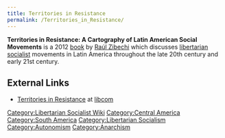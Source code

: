 ```yaml
---
title: Territories in Resistance
permalink: /Territories_in_Resistance/
---
```


**Territories in Resistance: A Cartography of Latin American Social
Movements** is a 2012
[book](List_of_Libertarian_Socialist_Books.md "wikilink") by [Raúl
Zibechi](Raúl_Zibechi.md "wikilink") which discusses [libertarian
socialist](Libertarian_Socialism.md "wikilink") movements in Latin America
throughout the late 20th century and early 21st century.

## External Links

- [Territories in
  Resistance](http://libcom.org/files/Raul%20Zibechi%20-%20Territories%20in%20Resistance_%20A%20cartography%20of%20Latin%20American%20social%20movements.pdf)
  at [libcom](libcom.md "wikilink")

[Category:Libertarian Socialist
Wiki](Category:Libertarian_Socialist_Wiki.md "wikilink") [Category:Central
America](Category:Central_America.md "wikilink") [Category:South
America](Category:South_America.md "wikilink") [Category:Libertarian
Socialism](Category:Libertarian_Socialism.md "wikilink")
[Category:Autonomism](Category:Autonomism.md "wikilink")
[Category:Anarchism](Category:Anarchism.md "wikilink")